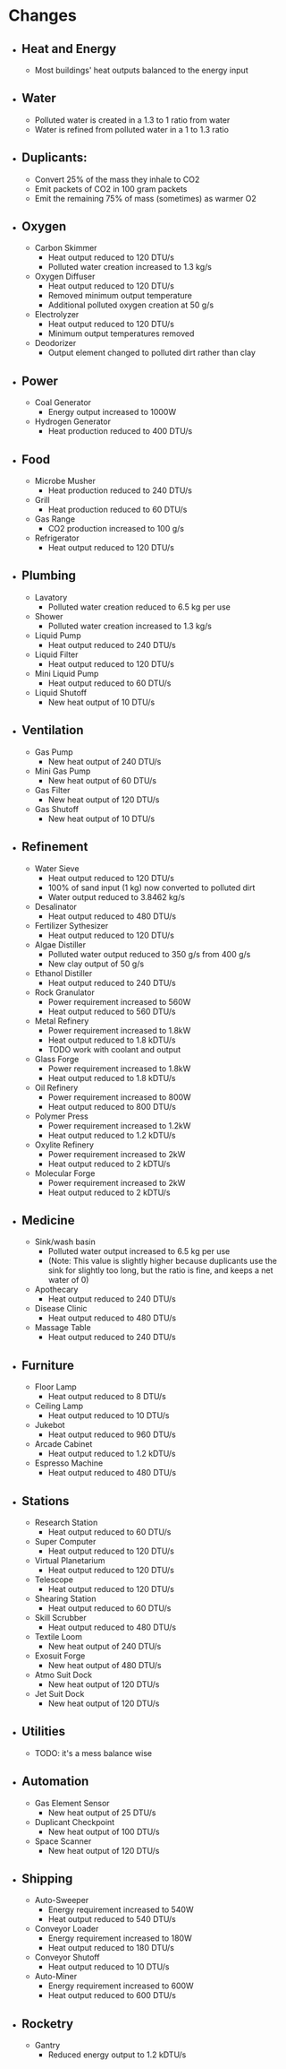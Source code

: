 ﻿# Changes

* ## Heat and Energy
    * Most buildings' heat outputs balanced to the energy input

* ## Water
    * Polluted water is created in a 1.3 to 1 ratio from water
    * Water is refined from polluted water in a 1 to 1.3 ratio

* ## Duplicants:
    * Convert 25% of the mass they inhale to CO2
    * Emit packets of CO2 in 100 gram packets
    * Emit the remaining 75% of mass (sometimes) as warmer O2

* ## Oxygen
    * Carbon Skimmer
        * Heat output reduced to 120 DTU/s
        * Polluted water creation increased to 1.3 kg/s
    * Oxygen Diffuser
        * Heat output reduced to 120 DTU/s
        * Removed minimum output temperature
        * Additional polluted oxygen creation at 50 g/s
    * Electrolyzer
	    * Heat output reduced to 120 DTU/s
		* Minimum output temperatures removed
    * Deodorizer
	    * Output element changed to polluted dirt rather than clay

* ## Power
    * Coal Generator
	    * Energy output increased to 1000W
    * Hydrogen Generator
        * Heat production reduced to 400 DTU/s

* ## Food
    * Microbe Musher
        * Heat production reduced to 240 DTU/s
    * Grill
        * Heat production reduced to 60 DTU/s
    * Gas Range
        * CO2 production increased to 100 g/s
    * Refrigerator
        * Heat output reduced to 120 DTU/s

* ## Plumbing
    * Lavatory
        * Polluted water creation reduced to 6.5 kg per use
    * Shower
        * Polluted water creation increased to 1.3 kg/s
	* Liquid Pump
	    * Heat output reduced to 240 DTU/s
    * Liquid Filter
	    * Heat output reduced to 120 DTU/s
	* Mini Liquid Pump
	    * Heat output reduced to 60 DTU/s
	* Liquid Shutoff
	    * New heat output of 10 DTU/s

* ## Ventilation
    * Gas Pump
	    * New heat output of 240 DTU/s
	* Mini Gas Pump
	    * New heat output of 60 DTU/s
	* Gas Filter
	    * New heat output of 120 DTU/s
	* Gas Shutoff
	    * New heat output of 10 DTU/s

* ## Refinement
    * Water Sieve
        * Heat output reduced to 120 DTU/s
        * 100% of sand input (1 kg) now converted to polluted dirt
        * Water output reduced to 3.8462 kg/s
	* Desalinator
	    *  Heat output reduced to 480 DTU/s
	* Fertilizer Sythesizer
	    * Heat output reduced to 120 DTU/s
	* Algae Distiller
        * Polluted water output reduced to 350 g/s from 400 g/s
        * New clay output of 50 g/s
	* Ethanol Distiller
		* Heat output reduced to 240 DTU/s
	* Rock Granulator
	    * Power requirement increased to 560W
		* Heat output reduced to 560 DTU/s
	* Metal Refinery
	    * Power requirement increased to 1.8kW
		* Heat output reduced to 1.8 kDTU/s
		* TODO work with coolant and output
	* Glass Forge
	    * Power requirement increased to 1.8kW
		* Heat output reduced to 1.8 kDTU/s
	* Oil Refinery
	    * Power requirement increased to 800W
		* Heat output reduced to 800 DTU/s
	* Polymer Press
	    * Power requirement increased to 1.2kW
		* Heat output reduced to 1.2 kDTU/s
	* Oxylite Refinery
	    * Power requirement increased to 2kW
		* Heat output reduced to 2 kDTU/s
	* Molecular Forge
	    * Power requirement increased to 2kW
		* Heat output reduced to 2 kDTU/s

* ## Medicine
    * Sink/wash basin
	    * Polluted water output increased to 6.5 kg per use
		* (Note: This value is slightly higher because duplicants
		use the sink for slightly too long, but the ratio is fine, and keeps a net water of 0)
    * Apothecary
	    * Heat output reduced to 240 DTU/s
	* Disease Clinic
	    * Heat output reduced to 480 DTU/s
	* Massage Table
	    * Heat output reduced to 240 DTU/s

* ## Furniture
    * Floor Lamp
	    * Heat output reduced to 8 DTU/s
	* Ceiling Lamp
	    * Heat output reduced to 10 DTU/s
	* Jukebot
	    * Heat output reduced to 960 DTU/s
	* Arcade Cabinet
	    * Heat output reduced to 1.2 kDTU/s
	* Espresso Machine
	    * Heat output reduced to 480 DTU/s

* ## Stations
    * Research Station
	    * Heat output reduced to 60 DTU/s
	* Super Computer
	    * Heat output reduced to 120 DTU/s
	* Virtual Planetarium
	    * Heat output reduced to 120 DTU/s
	* Telescope
	    * Heat output reduced to 120 DTU/s
	* Shearing Station
	    * Heat output reduced to 60 DTU/s
	* Skill Scrubber
	    * Heat output reduced to 480 DTU/s
	* Textile Loom
	    * New heat output of 240 DTU/s
	* Exosuit Forge
        * New heat output of 480 DTU/s
	* Atmo Suit Dock
	    * New heat output of 120 DTU/s
	* Jet Suit Dock
	    * New heat output of 120 DTU/s

* ## Utilities
    * TODO: it's a mess balance wise

* ## Automation
    * Gas Element Sensor
	    * New heat output of 25 DTU/s
	* Duplicant Checkpoint
	    * New heat output of 100 DTU/s
	* Space Scanner
	    * New heat output of 120 DTU/s

* ## Shipping
    * Auto-Sweeper
	    * Energy requirement increased to 540W
		* Heat output reduced to 540 DTU/s
	* Conveyor Loader
	    * Energy requirement increased to 180W
		* Heat output reduced to 180 DTU/s
	* Conveyor Shutoff
	    * Heat output reduced to 10 DTU/s
	* Auto-Miner
	    * Energy requirement increased to 600W
		* Heat output reduced to 600 DTU/s

* ## Rocketry
    * Gantry
	    * Reduced energy output to 1.2 kDTU/s